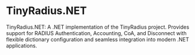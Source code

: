 # TinyRadius.NET
TinyRadius.NET: A .NET implementation of the TinyRadius project. Provides support for RADIUS Authentication, Accounting, CoA, and Disconnect with flexible dictionary configuration and seamless integration into modern .NET applications.
